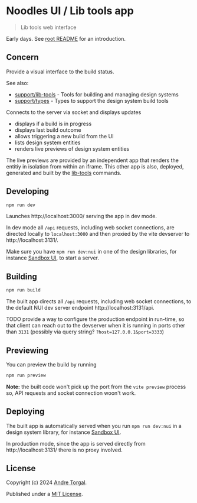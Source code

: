 # Noodles UI / Lib tools app

> Lib tools web interface

Early days. See [root README](../../../README.md) for an introduction.

## Concern

Provide a visual interface to the build status.

See also:

- [support/lib-tools](../lib-tools/README.md) - Tools for building and managing design systems
- [support/types](../types/README.md) - Types to support the design system build tools

Connects to the server via socket and displays updates

- displays if a build is in progress
- displays last build outcome
- allows triggering a new build from the UI
- lists design system entities
- renders live previews of design system entities

The live previews are provided by an independent app that renders the entitiy in isolation from within an iframe. This other app is also, deployed, generated and built by the [lib-tools](../lib-tools/README.md) commands.

## Developing

```bash
npm run dev
```

Launches http://localhost:3000/ serving the app in dev mode.

In dev mode all `/api` requests, including web socket connections, are directed locally to `localhost:3000` and then proxied by the vite devserver to http://localhost:3131/.

Make sure you have `npm run dev:nui` in one of the design libraries, for instance [Sandbox UI](../../libs/sandbox-ui/README.md), to start a server.

## Building

```bash
npm run build
```

The built app directs all `/api` requests, including web socket connections, to the default NUI dev server endpoint http://localhost:3131/api.

TODO provide a way to configure the production endpoint in run-time, so that client can reach out to the devserver when it is running in ports other than `3131` (possibly via query string? `?host=127.0.0.1&port=3333`)

## Previewing

You can preview the build by running

```bash
npm run preview
```

**Note:** the built code won't pick up the port from the `vite preview` process so, API requests and socket connection woon't work.

## Deploying

The built app is automatically served when you run `npm run dev:nui` in a design system library, for instance [Sandbox UI](../../libs/sandbox-ui/README.md).

In production mode, since the app is served directly from http://localhost:3131/ there is no proxy involved.

## License

Copyright (c) 2024 [Andre Torgal](https://andretorgal.com/).

Published under a [MIT License](https://andrezero.mit-license.org/2024).
